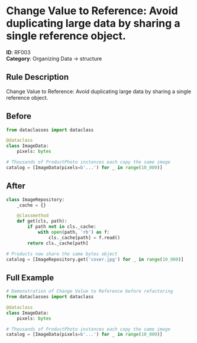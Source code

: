 # Change Value to Reference: Avoid duplicating large data by sharing a single reference object.

**ID**: RF003  
**Category**: Organizing Data → structure

## Rule Description
Change Value to Reference: Avoid duplicating large data by sharing a single reference object.

## Before
```python
from dataclasses import dataclass

@dataclass
class ImageData:
    pixels: bytes

# Thousands of ProductPhoto instances each copy the same image
catalog = [ImageData(pixels=b'...') for _ in range(10_000)]
```

## After  
```python
class ImageRepository:
    _cache = {}

    @classmethod
    def get(cls, path):
        if path not in cls._cache:
            with open(path, 'rb') as f:
                cls._cache[path] = f.read()
        return cls._cache[path]

# Products now share the same bytes object
catalog = [ImageRepository.get('cover.jpg') for _ in range(10_000)]
```

## Full Example
```python
# Demonstration of Change Value to Reference before refactoring
from dataclasses import dataclass

@dataclass
class ImageData:
    pixels: bytes

# Thousands of ProductPhoto instances each copy the same image
catalog = [ImageData(pixels=b'...') for _ in range(10_000)]
```
